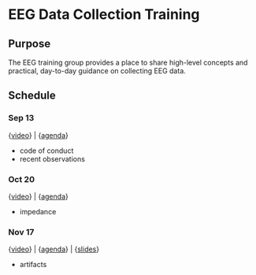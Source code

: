 # EEG Data Collection Training
 
## Purpose
 
The EEG training group provides a place to share high-level concepts and practical, day-to-day guidance on collecting EEG data.

## Schedule

### Sep 13
{[video](https://youtu.be/HVFSEEme3o8)} | {[agenda](https://docs.google.com/document/d/1higHTWW6q4KP85AFdWm3nXsCjIthXbw6uLlfgkIm_bQ/edit?usp=sharing)}
* code of conduct
* recent observations

### Oct 20
{[video](https://youtu.be/Duw4yhZVDgI)} | {[agenda](https://docs.google.com/document/d/17LBfIAZJlgaE3HcpiIAiNeA9u2r2ee5rrmDkQY5mG9s/edit?usp=sharing)}
* impedance

### Nov 17
{[video](https://youtu.be/nMjQN6h9M1Y)} | {[agenda](https://docs.google.com/document/d/1UdYPv83OZuS8npJgEtj6BlUNzWJIvVhIT3E7zBbfgFk/edit?usp=share_link)} | {[slides](https://docs.google.com/presentation/d/1mCWp2ZEW9t2hlP-vaqlW4BQfA2vPhwuY/edit?usp=share_link&ouid=111423182084086415442&rtpof=true&sd=true)}
* artifacts